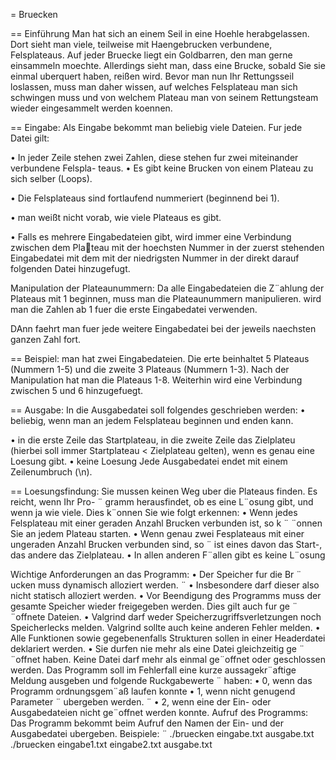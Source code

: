 = Bruecken


== Einführung
Man hat sich an einem Seil in eine Hoehle herabgelassen. Dort sieht man viele,
teilweise mit Haengebrucken verbundene, Felsplateaus. Auf jeder Bruecke liegt ein Goldbarren, 
den man gerne einsammeln moechte. Allerdings sieht man, dass eine Brucke, sobald Sie sie einmal
uberquert haben, reißen wird. Bevor man nun Ihr Rettungsseil loslassen, muss man daher wissen,
auf welches Felsplateau man sich schwingen muss und von welchem Plateau man von seinem
Rettungsteam wieder eingesammelt werden koennen.

== Eingabe:
 Als Eingabe bekommt man beliebig viele Dateien. Fur jede Datei gilt:
 
• In jeder Zeile stehen zwei Zahlen, diese stehen fur zwei miteinander verbundene Felspla- 
teaus.
• Es gibt keine Brucken von einem Plateau zu sich selber (Loops).

• Die Felsplateaus sind fortlaufend nummeriert (beginnend bei 1).

• man weißt nicht vorab, wie viele Plateaus es gibt.

• Falls es mehrere Eingabedateien gibt, wird immer eine Verbindung zwischen dem Plateau mit der hoechsten Nummer in der zuerst stehenden Eingabedatei mit dem mit der
niedrigsten Nummer in der direkt darauf folgenden Datei hinzugefugt.

Manipulation der Plateaunummern: Da alle Eingabedateien die Z¨ahlung der Plateaus mit
1 beginnen, muss man die Plateaunummern manipulieren. wird man die Zahlen ab 1 fuer
die erste Eingabedatei verwenden. 

DAnn faehrt man fuer jede weitere Eingabedatei bei der jeweils naechsten ganzen
Zahl fort.

== Beispiel:
man hat zwei Eingabedateien. Die erte beinhaltet 5 Plateaus (Nummern 1-5) und die
zweite 3 Plateaus (Nummern 1-3). Nach der Manipulation hat man die Plateaus 1-8. Weiterhin
wird eine Verbindung zwischen 5 und 6 hinzugefuegt. 

== Ausgabe:
In die Ausgabedatei soll folgendes geschrieben werden:
• beliebig, wenn man an jedem Felsplateau beginnen und enden kann.

• in die erste Zeile das Startplateau, in die zweite Zeile das Zielplateu (hierbei soll immer
Startplateau < Zielplateau gelten), wenn es genau eine Loesung gibt.
• keine Loesung
Jede Ausgabedatei endet mit einem Zeilenumbruch (\n).

== Loesungsfindung:
Sie mussen keinen Weg uber die Plateaus finden. Es reicht, wenn Ihr Pro- ¨
gramm herausfindet, ob es eine L¨osung gibt, und wenn ja wie viele. Dies k¨onnen Sie wie folgt
erkennen:
• Wenn jedes Felsplateau mit einer geraden Anzahl Brucken verbunden ist, so k ¨ ¨onnen Sie
an jedem Plateau starten.
• Wenn genau zwei Fesplateaus mit einer ungeraden Anzahl Brucken verbunden sind, so ¨
ist eines davon das Start-, das andere das Zielplateau.
• In allen anderen F¨allen gibt es keine L¨osung

Wichtige Anforderungen an das Programm:
• Der Speicher fur die Br ¨ ucken muss dynamisch alloziert werden. ¨
• Insbesondere darf dieser also nicht statisch alloziert werden.
• Vor Beendigung des Programms muss der gesamte Speicher wieder freigegeben werden.
Dies gilt auch fur ge ¨ ¨offnete Dateien.
• Valgrind darf weder Speicherzugriffsverletzungen noch Speicherlecks melden. Valgrind
sollte auch keine anderen Fehler melden.
• Alle Funktionen sowie gegebenenfalls Strukturen sollen in einer Headerdatei deklariert
werden.
• Sie durfen nie mehr als eine Datei gleichzeitig ge ¨ ¨offnet haben. Keine Datei darf mehr als
einmal ge¨offnet oder geschlossen werden.
Das Programm soll im Fehlerfall eine kurze aussagekr¨aftige Meldung ausgeben und folgende
Ruckgabewerte ¨ haben:
• 0, wenn das Programm ordnungsgem¨aß laufen konnte
• 1, wenn nicht genugend Parameter ¨ ubergeben werden. ¨
• 2, wenn eine der Ein- oder Ausgabedateien nicht ge¨offnet werden konnte.
Aufruf des Programms: Das Programm bekommt beim Aufruf den Namen der Ein- und der
Ausgabedatei ubergeben. Beispiele: ¨
./bruecken eingabe.txt ausgabe.txt
./bruecken eingabe1.txt eingabe2.txt ausgabe.txt
